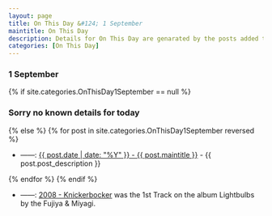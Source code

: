 ```yaml
---
layout: page
title: On This Day &#124; 1 September
maintitle: On This Day
description: Details for On This Day are genarated by the posts added to the website so the content is subject to changes/updates over time.
categories: [On This Day]
---
```


<h3>1 September</h3>

{% if site.categories.OnThisDay1September == null %}
  <h3>Sorry no known details for today</h3>
{% else %}
{% for post in site.categories.OnThisDay1September reversed %}
<ul>
<li> ——: <a href="{{ post.url }}">{{ post.date | date: "%Y" }} - {{ post.maintitle }}</a> - {{ post.post_description }}</li>
</ul>

{% endfor %}
{% endif %}

<ul>
  <li>——:  <a href="/discography/tribute-songs/2008-09-01-fujiyaand-miyagi-knickerbocker">2008 - Knickerbocker</a> was the 1st Track on the album Lightbulbs by the Fujiya &amp; Miyagi.</li>
</ul>
